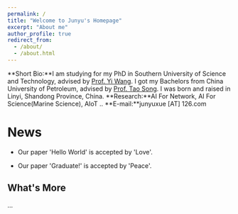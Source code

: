 ```yaml
---
permalink: /
title: "Welcome to Junyu's Homepage"
excerpt: "About me"
author_profile: true
redirect_from: 
  - /about/
  - /about.html
---
```

**Short Bio:**I am studying for my PhD in Southern University of Science and Technology, advised by [Prof. Yi Wang](https://faculty.sustech.edu.cn/?tagid=wangy37&iscss=1&snapid=1&orderby=date&go=1). I got my Bachelors from China University of Petroleum, advised by [Prof. Tao Song](https://computer.upc.edu.cn/2017/0313/c6289a103931/page.htm). I was born and raised in Linyi, Shandong Province, China.
**Research:**AI For Network, AI For Science(Marine Science), AIoT ..
**E-mail:**junyuxue [AT] 126.com

News
======
* Our paper 'Hello World' is accepted by 'Love'.
- Our paper 'Graduate!' is accepted by 'Peace'.

What's More
------
...